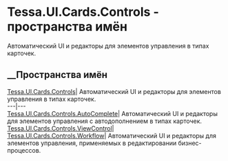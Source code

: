 # Tessa.UI.Cards.Controls - пространства имён
Автоматический UI и редакторы для элементов управления в типах карточек.
##  __Пространства имён
[Tessa.UI.Cards.Controls](N_Tessa_UI_Cards_Controls.htm)| Автоматический UI и
редакторы для элементов управления в типах карточек.  
---|---  
[Tessa.UI.Cards.Controls.AutoComplete](N_Tessa_UI_Cards_Controls_AutoComplete.htm)|
Автоматический UI и редакторы для элементов управления с автодополнением в
типах карточек.  
[Tessa.UI.Cards.Controls.ViewControl](N_Tessa_UI_Cards_Controls_ViewControl.htm)|  
[Tessa.UI.Cards.Controls.Workflow](N_Tessa_UI_Cards_Controls_Workflow.htm)|
Автоматический UI и редакторы для элементов управления, применяемых в
редактировании бизнес-процессов.
